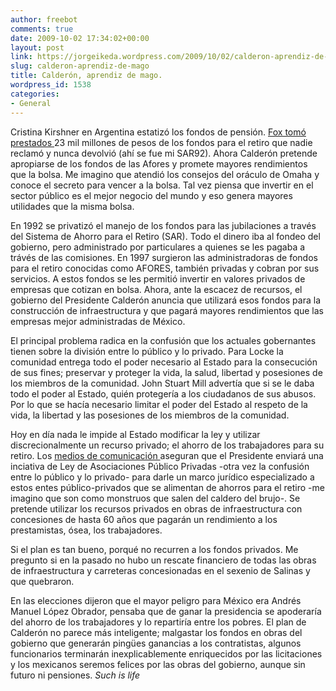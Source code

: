 ```yaml
---
author: freebot
comments: true
date: 2009-10-02 17:34:02+00:00
layout: post
link: https://jorgeikeda.wordpress.com/2009/10/02/calderon-aprendiz-de-mago/
slug: calderon-aprendiz-de-mago
title: Calderón, aprendiz de mago.
wordpress_id: 1538
categories:
- General
---
```


Cristina Kirshner  en Argentina estatizó los fondos de pensión. [Fox tomó prestados ](http://www.jorgeikeda.com/wordpress/?p=618) 23 mil millones de pesos de los fondos para el retiro que nadie reclamó y nunca devolvió (ahí se fue mi SAR92). Ahora Calderón pretende apropiarse de los fondos de las Afores y promete mayores rendimientos que la bolsa. Me imagino que atendió los consejos del oráculo de Omaha y conoce el secreto para vencer a la bolsa. Tal vez piensa que invertir en el sector público es el mejor negocio del mundo y eso genera mayores utilidades que la misma bolsa.

En 1992 se privatizó el manejo de los fondos para las jubilaciones a través del Sistema de Ahorro para el Retiro (SAR). Todo el dinero iba al fondeo del gobierno, pero administrado por particulares a quienes se les pagaba a trávés de las comisiones. En 1997 surgieron las administradoras de fondos para el retiro conocidas como AFORES, también privadas y cobran por sus servicios. A estos fondos se les permitió invertir en valores privados de empresas que cotizan en bolsa. Ahora, ante la escacez de recursos, el gobierno del Presidente Calderón anuncia que utilizará esos fondos para la construcción de infraestructura y que pagará mayores rendimientos que las empresas mejor administradas de México.

El principal problema radica en la confusión que los actuales gobernantes tienen sobre la división entre lo público y lo privado. Para Locke la comunidad entrega todo el poder necesario al Estado para la consecución de sus fines; preservar y proteger la vida, la salud, libertad y posesiones de los miembros de la comunidad. John Stuart Mill advertía que si se le daba todo el poder al Estado, quién  protegería a los ciudadanos de sus abusos. Por lo que se hacía necesario limitar el poder del Estado al respeto de la vida, la libertad y las posesiones de los miembros de la comunidad.

Hoy en día nada le impide al Estado modificar la ley y utilizar discrecionalmente un recurso privado; el ahorro de los trabajadores para su retiro. Los [medios de comunicación ](http://www.eluniversal.com.mx/notas/630327.html)aseguran que el Presidente enviará una inciativa de Ley de Asociaciones Público Privadas -otra vez la confusión entre lo público y lo privado- para darle un marco jurídico especializado a estos entes público-privados que se alimentan de ahorros para el retiro -me imagino que son como monstruos que salen del caldero del brujo-. Se pretende utilizar los recursos privados en obras de infraestructura con concesiones de hasta 60 años que pagarán un rendimiento a los prestamistas, ósea, los trabajadores.

Si el plan es tan bueno, porqué no recurren a los fondos privados. Me pregunto si en la pasado no hubo un rescate financiero de todas las obras de infraestructura y carreteras concesionadas en el sexenio de Salinas y que quebraron.

En las elecciones dijeron que el mayor peligro para México era Andrés Manuel López Obrador, pensaba que de ganar la presidencia se apoderaría del ahorro de los trabajadores y lo repartiría entre los pobres. El plan de Calderón no parece más inteligente; malgastar los fondos en obras del gobierno que generarán pingües ganancias a los contratistas, algunos funcionarios terminarán inexplicablemente enriquecidos por las licitaciones y los mexicanos seremos felices por las obras del gobierno, aunque sin futuro ni pensiones. _Such is life_



 
